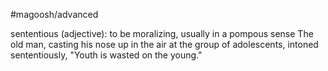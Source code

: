 #magoosh/advanced

sententious (adjective): to be moralizing, usually in a pompous sense 
The old man, casting his nose up in the air at the group of adolescents, intoned sententiously, "Youth is 
wasted on the young." 
